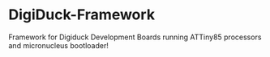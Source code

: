 # DigiDuck-Framework
Framework for Digiduck Development Boards running ATTiny85 processors and micronucleus bootloader!
